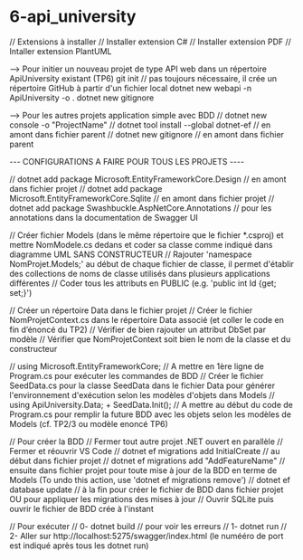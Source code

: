 # 6-api_university

// Extensions à installer
// Installer extension C# 
// Installer extension PDF
// Intaller extension PlantUML

--> Pour initier un nouveau projet de type API web dans un répertoire ApiUniversity existant (TP6)
git init // pas toujours nécessaire, il crée un répertoire GitHub à partir d'un fichier local
dotnet new webapi -n ApiUniversity -o .
dotnet new gitignore

--> Pour les autres projets application simple avec BDD
// dotnet new console -o "ProjectName"
// dotnet tool install --global dotnet-ef // en amont dans fichier parent
// dotnet new gitignore // en amont dans fichier parent

--- CONFIGURATIONS A FAIRE POUR TOUS LES PROJETS ----

// dotnet add package Microsoft.EntityFrameworkCore.Design // en amont dans fichier projet
// dotnet add package Microsoft.EntityFrameworkCore.Sqlite // en amont dans fichier projet
// dotnet add package Swashbuckle.AspNetCore.Annotations // pour les annotations dans la documentation de Swagger UI

// Créer fichier Models (dans le même répertoire que le fichier *.csproj) et mettre NomModele.cs dedans et coder sa classe comme indiqué dans diagramme UML SANS CONSTRUCTEUR
// Rajouter 'namespace NomProjet.Models;' au début de chaque fichier de classe, il permet d'établir des collections de noms de classe utilisés dans plusieurs applications différentes
// Coder tous les attributs en PUBLIC (e.g. 'public int Id {get; set;}')

// Créer un répertoire Data dans le fichier projet
// Créer le fichier NomProjetContext.cs dans le répertoire Data associé (et coller le code en fin d’énoncé du TP2)
// Vérifier de bien rajouter un attribut DbSet par modèle
// Vérifier que NomProjetContext soit bien le nom de la classe et du constructeur

// using Microsoft.EntityFrameworkCore; // A mettre en 1ère ligne de Program.cs pour exécuter les commandes de BDD
// Créer le fichier SeedData.cs pour la classe SeedData dans le fichier Data pour générer l'environnement d'exécution selon les modèles d'objets dans Models
// using ApiUniversity.Data; + SeedData.Init(); // A mettre au début du code de Program.cs pour remplir la future BDD avec les objets selon les modèles de Models (cf. TP2/3 ou modèle enoncé TP6)

// Pour créer la BDD
// Fermer tout autre projet .NET ouvert en parallèle
// Fermer et réouvrir VS Code
// dotnet ef migrations add InitialCreate // au début dans fichier projet
// dotnet ef migrations add "AddFeatureName" // ensuite dans fichier projet pour toute mise à jour de la BDD en terme de Models (To undo this action, use 'dotnet ef migrations remove')
// dotnet ef database update // à la fin pour créer le fichier de BDD dans fichier projet OU pour appliquer les migrations des mises à jour
// Ouvrir SQLite puis ouvrir le fichier de BDD crée à l'instant

// Pour exécuter
// 0- dotnet build // pour voir les erreurs
// 1- dotnet run
// 2- Aller sur http://localhost:5275/swagger/index.html (le numééro de port est indiqué après tous les dotnet run)
